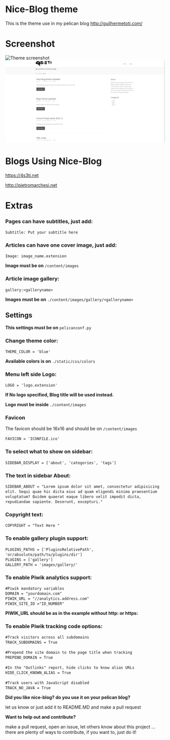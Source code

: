 # Nice-Blog theme
This is the theme use in my pelican blog http://guilhermetoti.com/

# Screenshot
![Theme screenshot](screenshot.png) ![Theme screenshot](screenshot2.png)

# Blogs Using Nice-Blog

https://4s3ti.net

http://pietromarchesi.net


# Extras

### Pages can have subtitles, just add:
```
Subtitle: Put your subtitle here
```

### Articles can have one cover image, just add:
```
Image: image_name.extension
```
**Image must be on** `/content/images`

### Article image gallery:
```
gallery:<galleryname>
```
**Images must be on** `./content/images/gallery/<galleryname>`

## Settings

**This settings must be on** `pelicanconf.py`

### Change theme color:
```
THEME_COLOR = 'blue'
```
**Available colors is on** `./static/css/colors`

### Menu left side Logo: 
```
LOGO = 'logo.extension'
```
**If No logo specified, Blog title will be used instead.**

**Logo must be inside** `./content/images`

### Favicon

The favicon should be 16x16 and should be on `/content/images`

`FAVICON = 'ICONFILE.ico'`

### To select what to show on sidebar:
```
SIDEBAR_DISPLAY = ['about', 'categories', 'tags']
```

### The text in sidebar About:
```
SIDEBAR_ABOUT = "Lorem ipsum dolor sit amet, consectetur adipisicing elit. Sequi quae hic dicta eius ad quam eligendi minima praesentium voluptatum? Quidem quaerat eaque libero velit impedit dicta, repudiandae sapiente. Deserunt, excepturi."
```

### Copyright text:
```
COPYRIGHT = "Text Here "
```

### To enable gallery plugin support:
```
PLUGINS_PATHS = ['PluginsRelativePath', 'or/absolute/path/to/plugins/dir']
PLUGINS = ['gallery']
GALLERY_PATH = 'images/gallery/'
```

### To enable Piwik analytics support:
```
#Piwik mandatory variables
DOMAIN = "yourdomain.com"
PIWIK_URL = "//analytics.address.com"
PIWIK_SITE_ID ="ID_NUMBER"
```
**PIWIK_URL should be as in the example without http: or https:**

### To enable Piwik tracking code options:

```
#Track visitors across all subdomains
TRACK_SUBDOMAINS = True

#Prepend the site domain to the page title when tracking
PREPEND_DOMAIN = True

#In the "Outlinks" report, hide clicks to know alias URLs
HIDE_CLICK_KNOWN_ALIAS = True

#Track users with JavaScript disabled
TRACK_NO_JAVA = True
```

**Did you like nice-blog? do you use it on your pelican blog?**

let us know or just add it to README.MD and make a pull request

**Want to help out and contribute?**

make a pull request, open an issue, let others know about this project ... there are plenty of ways to contribute, if you want to, just do it!
